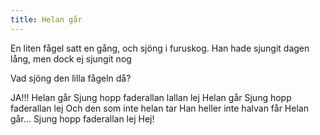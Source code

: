 ```yaml
---
title: Helan går
---
```


En liten fågel satt en gång,
och sjöng i furuskog.
Han hade sjungit dagen lång,
men dock ej sjungit nog

Vad sjöng den lilla fågeln då?

JA!!!
Helan går
Sjung hopp faderallan lallan lej
Helan går
Sjung hopp faderallan lej
Och den som inte helan tar
Han heller inte halvan får
Helan går...
Sjung hopp faderallan lej Hej!
